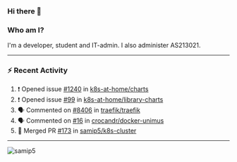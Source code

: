 ### Hi there 👋

### Who am I?
I'm a developer, student and IT-admin. I also administer AS213021.

---
### :zap: Recent Activity
<!--START_SECTION:activity-->
1. ❗️ Opened issue [#1240](https://github.com/k8s-at-home/charts/issues/1240) in [k8s-at-home/charts](https://github.com/k8s-at-home/charts)
2. ❗️ Opened issue [#99](https://github.com/k8s-at-home/library-charts/issues/99) in [k8s-at-home/library-charts](https://github.com/k8s-at-home/library-charts)
3. 🗣 Commented on [#8406](https://github.com/traefik/traefik/issues/8406) in [traefik/traefik](https://github.com/traefik/traefik)
4. 🗣 Commented on [#16](https://github.com/crocandr/docker-unimus/issues/16) in [crocandr/docker-unimus](https://github.com/crocandr/docker-unimus)
5. 🎉 Merged PR [#173](https://github.com/samip5/k8s-cluster/pull/173) in [samip5/k8s-cluster](https://github.com/samip5/k8s-cluster)
<!--END_SECTION:activity-->
---

<img align="center" src="https://github-readme-stats.vercel.app/api?username=samip5&show_icons=true" alt="samip5" />
